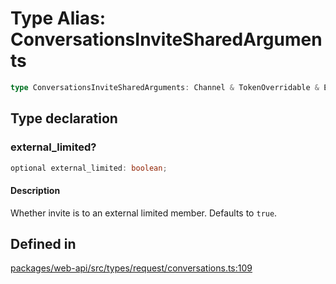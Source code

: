 # Type Alias: ConversationsInviteSharedArguments

```ts
type ConversationsInviteSharedArguments: Channel & TokenOverridable & Emails | UserIDs & object;
```

## Type declaration

### external\_limited?

```ts
optional external_limited: boolean;
```

#### Description

Whether invite is to an external limited member. Defaults to `true`.

## Defined in

[packages/web-api/src/types/request/conversations.ts:109](https://github.com/slackapi/node-slack-sdk/blob/7b348598b763c2b7545d1042b5f0429775cfa62c/packages/web-api/src/types/request/conversations.ts#L109)
